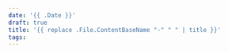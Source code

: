 ```yaml
---
date: '{{ .Date }}'
draft: true
title: '{{ replace .File.ContentBaseName "-" " " | title }}'
tags: 
---
```

